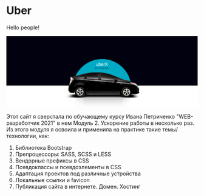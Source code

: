# Uber

Hello people!

![Uber](https://github.com/Sati-prog/04_Uber/blob/main/src/img/bg/3_bg_car.png)

Этот сайт я сверстала по обучающему курсу Ивана Петриченко "WEB-разработчик 2021"
в нем Модуль 2. Ускорение работы в несколько раз. Из этого модуля я освоила и применила на практике
такие темы/технологии, как:

1) Библиотека Bootstrap
2) Препроцессоры: SASS, SCSS и LESS
3) Вендорные префиксы в CSS
4) Псевдоклассы и псевдоэлементы в CSS
5) Адаптация проектов под различные устройства
6) Локальные ссылки и favicon
7) Публикация сайта в интернете. Домен. Хостинг
